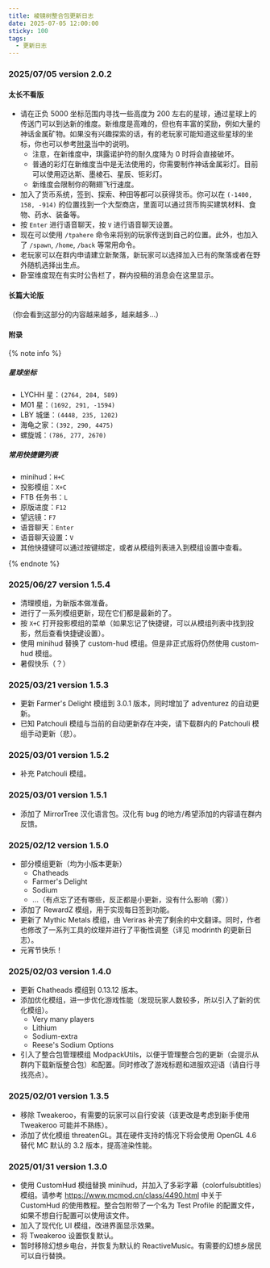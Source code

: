 ```yaml
---
title: 棱镜树整合包更新日志
date: 2025-07-05 12:00:00
sticky: 100
tags:
  - 更新日志
---
```


### 2025/07/05 version 2.0.2

#### 太长不看版

- 请在正负 5000 坐标范围内寻找一些高度为 200 左右的星球，通过星球上的传送门可以到达新的维度。新维度是高难的，但也有丰富的奖励，例如大量的神话金属矿物。如果没有兴趣探索的话，有的老玩家可能知道这些星球的坐标，你也可以参考[附录](#附录)当中的说明。
  - 注意，在新维度中，琪露诺护符的耐久度降为 0 时将会直接破坏。
  - 普通的彩灯在新维度当中是无法使用的，你需要制作神话金属彩灯。目前可以使用迈达斯、墨棱石、星辰、钷彩灯。
  - 新维度会限制你的鞘翅飞行速度。
- 加入了货币系统，签到、探索、种田等都可以获得货币。你可以在 `(-1400, 158, -914)` 的位置找到一个大型商店，里面可以通过货币购买建筑材料、食物、药水、装备等。
- 按 `Enter` 进行语音聊天，按 `V` 进行语音聊天设置。
- 现在可以使用 `/tpahere` 命令来将别的玩家传送到自己的位置。此外，也加入了 `/spawn`, `/home`, `/back` 等常用命令。
- 老玩家可以在群内申请建立新聚落，新玩家可以选择加入已有的聚落或者在野外随机选择出生点。
- 卧室维度现在有实时公告栏了，群内投稿的消息会在这里显示。

#### 长篇大论版

（你会看到这部分的内容越来越多，越来越多...）

#### 附录

{% note info %}

##### 星球坐标

- LYCHH 星：`(2764, 284, 589)`
- M01 星：`(1692, 291, -1594)`
- LBY 城堡：`(4448, 235, 1202)`
- 海龟之家：`(392, 290, 4475)`
- 螺旋城：`(786, 277, 2670)`

##### 常用快捷键列表

- minihud：`H+C`
- 投影模组：`X+C`
- FTB 任务书：`L`
- 原版进度：`F12`
- 望远镜：`F7`
- 语音聊天：`Enter`
- 语音聊天设置：`V`
- 其他快捷键可以通过按键绑定，或者从模组列表进入到模组设置中查看。

{% endnote %}

### 2025/06/27 version 1.5.4

- 清理模组，为新版本做准备。
- 进行了一系列模组更新，现在它们都是最新的了。
- 按 `X+C` 打开投影模组的菜单（如果忘记了快捷键，可以从模组列表中找到投影，然后查看快捷键设置）。
- 使用 minihud 替换了 custom-hud 模组。但是非正式版将仍然使用 custom-hud 模组。
- 暑假快乐（？）

### 2025/03/21 version 1.5.3

- 更新 Farmer's Delight 模组到 3.0.1 版本，同时增加了 adventurez 的自动更新。
- 已知 Patchouli 模组与当前的自动更新存在冲突，请下载群内的 Patchouli 模组手动更新（悲）。

### 2025/03/01 version 1.5.2

- 补充 Patchouli 模组。

### 2025/03/01 version 1.5.1

- 添加了 MirrorTree 汉化语言包。汉化有 bug 的地方/希望添加的内容请在群内反馈。

### 2025/02/12 version 1.5.0

- 部分模组更新（均为小版本更新）
  - Chatheads
  - Farmer's Delight
  - Sodium
  - ...（有点忘了还有哪些，反正都是小更新，没有什么影响（雾））
- 添加了 RewardZ 模组，用于实现每日签到功能。
- 更新了 Mythic Metals 模组，由 Veriras 补完了剩余的中文翻译。同时，作者也修改了一系列工具的纹理并进行了平衡性调整（详见 modrinth 的更新日志）。
- 元宵节快乐！

### 2025/02/03 version 1.4.0

- 更新 Chatheads 模组到 0.13.12 版本。
- 添加优化模组，进一步优化游戏性能（发现玩家人数较多，所以引入了新的优化模组）。
  - Very many players
  - Lithium
  - Sodium-extra
  - Reese's Sodium Options
- 引入了整合包管理模组 ModpackUtils，以便于管理整合包的更新（会提示从群内下载新版整合包）和配置。同时修改了游戏标题和进服欢迎语（请自行寻找亮点）。

### 2025/02/01 version 1.3.5

- 移除 Tweakeroo，有需要的玩家可以自行安装（该更改是考虑到新手使用 Tweakeroo 可能并不熟练）。
- 添加了优化模组 threatenGL。其在硬件支持的情况下将会使用 OpenGL 4.6 替代 MC 默认的 3.2 版本，提高渲染性能。

### 2025/01/31 version 1.3.0

- 使用 CustomHud 模组替换 minihud，并加入了多彩字幕（colorfulsubtitles）模组。请参考 <https://www.mcmod.cn/class/4490.html> 中关于 CustomHud 的使用教程。整合包附带了一个名为 Test Profile 的配置文件，如果不想自行配置可以使用该文件。
- 加入了现代化 UI 模组，改进界面显示效果。
- 将 Tweakeroo 设置恢复默认。
- 暂时移除幻想乡电台，并恢复为默认的 ReactiveMusic。有需要的幻想乡居民可以自行替换。
